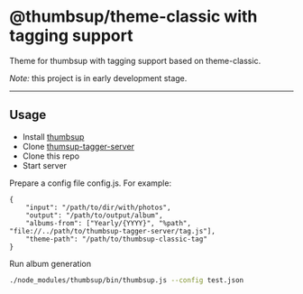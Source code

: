 # @thumbsup/theme-classic with tagging support

Theme for thumbsup with tagging support based on theme-classic.

*Note:* this project is in early development stage.

---

## Usage

* Install [thumbsup](https://thumbsup.github.io/)
* Clone [thumsup-tagger-server](https://github.com/Peter-Sh/thumbsup-tagger-server)
* Clone this repo
* Start server

Prepare a config file config.js.
For example:

```
{
	"input": "/path/to/dir/with/photos",
	"output": "/path/to/output/album",
	"albums-from": ["Yearly/{YYYY}", "%path", "file://../path/to/thumbsup-tagger-server/tag.js"],
	"theme-path": "/path/to/thumbsup-classic-tag"
}
```

Run album generation
```bash
./node_modules/thumbsup/bin/thumbsup.js --config test.json
```


